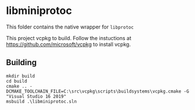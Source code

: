 # libminiprotoc

This folder contains the native wrapper for `libprotoc`

This project vcpkg to build. Follow the instuctions at https://github.com/microsoft/vcpkg to install vcpkg.

## Building

```
mkdir build
cd build
cmake .. -DCMAKE_TOOLCHAIN_FILE=C:\src\vcpkg\scripts\buildsystems\vcpkg.cmake -G "Visual Studio 16 2019"
msbuild .\libminiprotoc.sln
```
